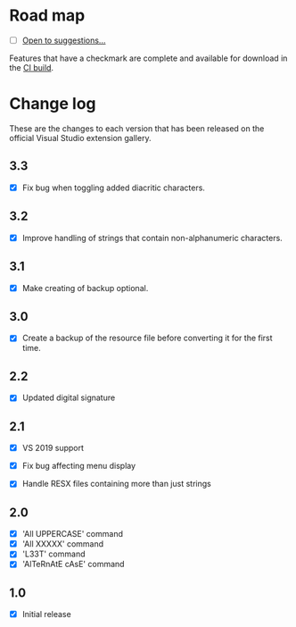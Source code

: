 # Road map

- [ ] [Open to suggestions...](https://github.com/mrlacey/ResPsuedoLoc/issues/new)

Features that have a checkmark are complete and available for
download in the
[CI build](http://vsixgallery.com/extension/ResPsuedoLoc.fb9c5e68-fb3b-44f4-9412-717109dc3ba9/).

# Change log

These are the changes to each version that has been released
on the official Visual Studio extension gallery.

## 3.3

- [x] Fix bug when toggling added diacritic characters.

## 3.2

- [x] Improve handling of strings that contain non-alphanumeric characters.

## 3.1

- [x] Make creating of backup optional.

## 3.0

- [x] Create a backup of the resource file before converting it for the first time.

## 2.2

- [x] Updated digital signature

## 2.1

- [x] VS 2019 support
- [x] Fix bug affecting menu display
- [x] Handle RESX files containing more than just strings


## 2.0

- [x] 'All UPPERCASE' command
- [x] 'All XXXXX' command
- [x] 'L33T' command
- [x] 'AlTeRnAtE cAsE' command

## 1.0

- [x] Initial release
